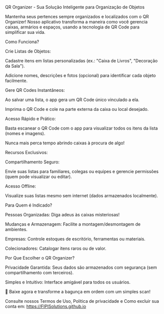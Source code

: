QR Organizer - Sua Solução Inteligente para Organização de Objetos



Mantenha seus pertences sempre organizados e localizados com o QR Organizer! Nosso aplicativo transforma a maneira como você gerencia caixas, armários e espaços, usando a tecnologia de QR Code para simplificar sua vida.



Como Funciona?



Crie Listas de Objetos:

Cadastre itens em listas personalizadas (ex.: "Caixa de Livros", "Decoração da Sala").

Adicione nomes, descrições e fotos (opcional) para identificar cada objeto facilmente.

Gere QR Codes Instantâneos:

Ao salvar uma lista, o app gera um QR Code único vinculado a ela.

Imprima o QR Code e cole na parte externa da caixa ou local desejado.

Acesso Rápido e Prático:

Basta escanear o QR Code com o app para visualizar todos os itens da lista (nomes e imagens).

Nunca mais perca tempo abrindo caixas à procura de algo!



Recursos Exclusivos:

Compartilhamento Seguro:

Envie suas listas para familiares, colegas ou equipes e gerencie permissões (quem pode visualizar ou editar).



Acesso Offline:

Visualize suas listas mesmo sem internet (dados armazenados localmente).



Para Quem é Indicado?

Pessoas Organizadas: Diga adeus às caixas misteriosas!

Mudanças e Armazenagem: Facilite a montagem/desmontagem de ambientes.

Empresas: Controle estoques de escritório, ferramentas ou materiais.

Colecionadores: Catalogar itens raros ou de valor.



Por Que Escolher o QR Organizer?

Privacidade Garantida: Seus dados são armazenados com segurança (sem compartilhamento com terceiros).

Simples e Intuitivo: Interface amigável para todos os usuários.



📲 Baixe agora e transforme a bagunça em ordem com um simples scan!



Consulte nossos Termos de Uso, Politica de privacidade e Como excluir sua conta em: https://FIPISolutions.github.io

